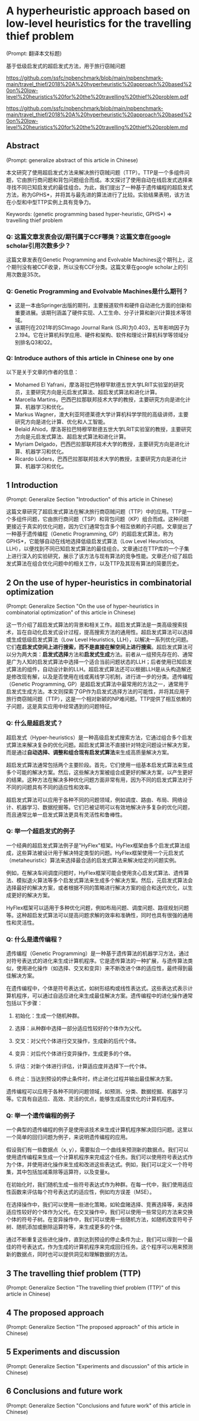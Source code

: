 # A hyperheuristic approach based on low-level heuristics for the travelling thief problem

(Prompt: 翻译本文标题)

基于低级启发式的超启发式方法，用于旅行窃贼问题

https://github.com/ssfc/npbenchmark/blob/main/npbenchmark-main/travel_thief/2018%20A%20hyperheuristic%20approach%20based%20on%20low-level%20heuristics%20for%20the%20travelling%20thief%20problem.pdf

https://github.com/ssfc/npbenchmark/blob/main/npbenchmark-main/travel_thief/2018%20A%20hyperheuristic%20approach%20based%20on%20low-level%20heuristics%20for%20the%20travelling%20thief%20problem.md

## Abstract

(Prompt: generalize abstract of this article in Chinese)

本文研究了使用超启发式方法来解决旅行窃贼问题（TTP）。TTP是一个多组件问题，它由旅行商问题和背包问题组合而成。本文探讨了使用自动在线启发式选择来寻找不同已知启发式的最佳组合。为此，我们提出了一种基于遗传编程的超启发式方法，称为GPHS*，并将其与最先进的算法进行了比较。实验结果表明，该方法在小型和中型TTP实例上具有竞争力。

Keywords: (genetic programming based hyper-heuristic, GPHS*) => travelling thief problem

### Q: 这篇文章发表会议/期刊属于CCF哪类？这篇文章在google scholar引用次数多少？

这篇文章发表在Genetic Programming and Evolvable Machines这个期刊上，这个期刊没有被CCF收录，所以没有CCF分类。这篇文章在google scholar上的引用次数是35次。

### Q: Genetic Programming and Evolvable Machines是什么期刊？

- 这是一本由Springer出版的期刊，主要报道软件和硬件自动进化方面的创新和重要进展。该期刊涵盖了硬件实现、人工生命、分子计算和新兴计算技术等领域。
- 该期刊在2021年的SCImago Journal Rank (SJR)为0.403，五年影响因子为2.194。它在计算机科学应用、硬件和架构、软件和理论计算机科学等领域分别排名Q3和Q2。

### Q: Introduce authors of this article in Chinese one by one

以下是关于文章的作者的信息：

- Mohamed El Yafrani，摩洛哥拉巴特穆罕默德五世大学LRIT实验室的研究员，主要研究方向是元启发式算法、超启发式算法和进化计算。
- Marcella Martins，巴西巴拉那联邦技术大学的教授，主要研究方向是进化计算、机器学习和优化。
- Markus Wagner，澳大利亚阿德莱德大学计算机科学学院的高级讲师，主要研究方向是进化计算、优化和人工智能。
- Belaïd Ahiod，摩洛哥拉巴特穆罕默德五世大学LRIT实验室的教授，主要研究方向是元启发式算法、超启发式算法和进化计算。
- Myriam Delgado，巴西巴拉那联邦技术大学的教授，主要研究方向是进化计算、机器学习和优化。
- Ricardo Lüders，巴西巴拉那联邦技术大学的教授，主要研究方向是进化计算、机器学习和优化。

## 1 Introduction

(Prompt: Generalize Section "Introduction" of this article in Chinese)

这篇文章研究了超启发式算法在解决旅行商窃贼问题（TTP）中的应用。TTP是一个多组件问题，它由旅行商问题（TSP）和背包问题（KP）组合而成。这种问题更接近于真实的优化问题，因为它们通常包含多个相互依赖的子问题。文章提出了一种基于遗传编程（Genetic Programming, GP）的超启发式算法，称为GPHS*，它能够自动在线地选择低级启发式算法（Low Level Heuristics, LLH），以便找到不同已知启发式算法的最佳组合。文章通过在TTP库的一个子集上进行深入的实验研究，展示了该方法与现有算法的竞争性能。文章还介绍了超启发式算法在组合优化问题中的相关工作，以及TTP及其现有算法的简要历史。

## 2 On the use of hyper-heuristics in combinatorial optimization

(Prompt: Generalize Section "On the use of hyper-heuristics in combinatorial optimization" of this article in Chinese)

这一节介绍了超启发式算法的背景和相关工作。超启发式算法是一类高级搜索技术，旨在自动化启发式设计过程，提高搜索方法的通用性。超启发式算法可以选择或生成低级启发式算法（Low Level Heuristics, LLH），以解决一系列优化问题。它们**在启发式空间上进行搜索，而不是直接在解空间上进行搜索**。超启发式算法可以分为两大类：**启发式选择**方法和**启发式生成**方法。前者从一组预先存在的、通常是广为人知的启发式算法中选择一个适合当前问题状态的LLH；后者使用已知启发式算法的组件，自动设计新的LLH。超启发式算法还可以根据LLH是从头构造解还是修改现有解，以及是否使用在线或离线学习机制，进行进一步的分类。遗传编程（Genetic Programming, GP）是超启发式算法中最常用的方法之一，通常用于启发式生成方法。本文则探索了GP作为启发式选择方法的可能性，并将其应用于旅行商窃贼问题（TTP），这是一个相对新颖的NP难问题。TTP提供了相互依赖的子问题，这是真实应用中经常遇到的问题特征。

### Q: 什么是超启发式？

超启发式（Hyper-heuristics）是一种高级启发式搜索方法，它通过组合多个启发式算法来解决复杂的优化问题。超启发式算法不直接针对特定问题设计解决方案，而是通过**自动选择、调整和组合现有启发式算法**来生成高质量解决方案。

超启发式算法通常包括两个主要阶段。首先，它们使用一组基本启发式算法来生成多个可能的解决方案。然后，这些解决方案被组合成更好的解决方案，以产生更好的结果。这种方法在解决多种优化问题方面非常有用，因为不同的启发式算法对于不同的问题具有不同的适应性和效率。

超启发式算法可以应用于各种不同的问题领域，例如调度、路由、布局、网络设计、机器学习、数据挖掘等。它们已被证明可以有效地解决许多复杂的优化问题，而且通常比单一启发式算法更具有灵活性和鲁棒性。

### Q: 举一个超启发式的例子

一个经典的超启发式算法例子是"HyFlex"框架。HyFlex框架由多个启发式算法组成，这些算法被设计用于解决特定类型的问题。HyFlex框架使用一个元启发式（metaheuristic）算法来选择最合适的启发式算法来解决给定的问题实例。

例如，在解决车间调度问题时，HyFlex框架可能会使用贪心启发式算法、遗传算法、模拟退火算法等多个启发式算法来生成多个解决方案。然后，元启发式算法会选择最好的解决方案，或者根据不同的策略进行解决方案的组合和迭代优化，以生成更好的解决方案。

HyFlex框架可以适用于多种优化问题，例如布局问题、调度问题、路径规划问题等。这种超启发式算法可以提高问题求解的效率和准确性，同时也具有很强的通用性和灵活性。

### Q: 什么是遗传编程？

遗传编程（Genetic Programming）是一种基于遗传算法的机器学习方法，通过对符号表达式的进化来生成计算机程序。它是遗传算法的一种扩展，与遗传算法类似，使用进化操作（如选择、交叉和变异）来不断改进个体的适应性，最终得到最佳解决方案。

在遗传编程中，个体是符号表达式，如树形结构或线性表达式。这些表达式表示计算机程序，可以通过自适应进化来生成最佳解决方案。遗传编程中的进化操作通常包括以下步骤：

1. 初始化：生成一个随机种群。

2. 选择：从种群中选择一部分适应性较好的个体作为父代。

3. 交叉：对父代个体进行交叉操作，生成新的后代个体。

4. 变异：对后代个体进行变异操作，生成更多的个体。

5. 评估：对新个体进行评估，计算适应度并选择下一代个体。

6. 终止：当达到预设的停止条件时，终止进化过程并输出最佳解决方案。

遗传编程可以应用于各种不同的问题领域，如预测、分类、数据挖掘、机器学习等。它具有自适应、高效、灵活的优点，能够生成高度优化的计算机程序。

### Q: 举一个遗传编程的例子

一个典型的遗传编程的例子是使用该技术来生成计算机程序解决回归问题。这里以一个简单的回归问题为例子，来说明遗传编程的应用。

假设我们有一些数据点（x, y），需要拟合一个曲线来预测新的数据点。我们可以使用遗传编程来生成一个计算机程序来完成这个任务。我们可以使用符号表达式作为个体，并使用进化操作来生成和改进这些表达式。例如，我们可以定义一个符号集，其中包括加减乘除等运算符，以及变量x。

在初始化时，我们随机生成一些符号表达式作为种群。在每一代中，我们使用适应性函数来评估每个符号表达式的适应性，例如均方误差（MSE）。

在选择操作中，我们可以使用一些进化策略，如轮盘赌选择、竞赛选择等，来选择适应性较好的个体作为父代。在交叉操作中，我们可以使用一些常见的方法来交换个体的符号子树。在变异操作中，我们可以使用一些随机方法，如随机改变符号子树、随机添加或删除运算符等，来生成更多的个体。

通过不断重复这些进化操作，直到达到预设的停止条件为止，我们可以得到一个最佳的符号表达式，作为生成的计算机程序来完成回归任务。这个程序可以用来预测新的数据点，同时也可以提供洞见和理解数据的方法。

## 3 The travelling thief problem (TTP)

(Prompt: Generalize Section "The travelling thief problem (TTP)" of this article in Chinese)

## 4 The proposed approach

(Prompt: Generalize Section "The proposed approach" of this article in Chinese)

## 5 Experiments and discussion

(Prompt: Generalize Section "Experiments and discussion" of this article in Chinese)

## 6 Conclusions and future work

(Prompt: Generalize Section "Conclusions and future work" of this article in Chinese)